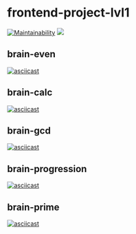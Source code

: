 # frontend-project-lvl1
[![Maintainability](https://api.codeclimate.com/v1/badges/a99a88d28ad37a79dbf6/maintainability)](https://codeclimate.com/github/san4ezz87/frontend-project-lvl1)
![](https://github.com/san4ezz87/frontend-project-lvl1/workflows/Node.js%20CI/badge.svg)
## brain-even

[![asciicast](https://asciinema.org/a/4PDLhhoMmYufS5AMaQWzcgzSJ.svg)](https://asciinema.org/a/4PDLhhoMmYufS5AMaQWzcgzSJ)

## brain-calc

[![asciicast](https://asciinema.org/a/zc7jIqVtIK1JzGRrEMJsAZvpI.svg)](https://asciinema.org/a/zc7jIqVtIK1JzGRrEMJsAZvpI)


## brain-gcd

[![asciicast](https://asciinema.org/a/kUzwvLApfB6oc7juHniobHEVi.svg)](https://asciinema.org/a/kUzwvLApfB6oc7juHniobHEVi)

## brain-progression

[![asciicast](https://asciinema.org/a/FS67patthqD7k9yhcAbi6qZDw.svg)](https://asciinema.org/a/FS67patthqD7k9yhcAbi6qZDw)

## brain-prime 
[![asciicast](https://asciinema.org/a/Y6EcrV1VhJnBNF9NUZbDUAbgq.svg)](https://asciinema.org/a/Y6EcrV1VhJnBNF9NUZbDUAbgq)